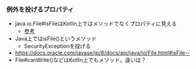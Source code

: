 
### 例外を投げるプロパティ

- java.io.File#isFileはKotlin上ではメソッドでなくプロパティに見える
  - [参考](https://codechacha.com/ja/kotlin-file-exists/)
- Java上ではisFile()というメソッド
  - SecurityExceptionを投げる
- https://docs.oracle.com/javase/jp/8/docs/api/java/io/File.html#isFile--
- File#canWrite()などはKotlin上でもメソッド。違いは？
